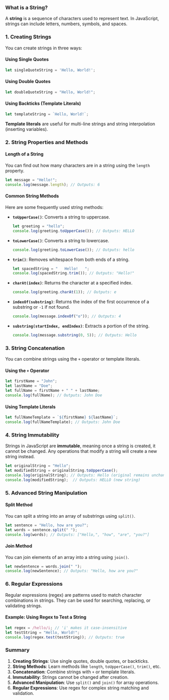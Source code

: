 
### What is a String?

A **string** is a sequence of characters used to represent text. In JavaScript, strings can include letters, numbers, symbols, and spaces.

### 1. Creating Strings

You can create strings in three ways:

#### Using Single Quotes

```javascript
let singleQuoteString = 'Hello, World!';
```

#### Using Double Quotes

```javascript
let doubleQuoteString = "Hello, World!";
```

#### Using Backticks (Template Literals)

```javascript
let templateString = `Hello, World!`;
```

**Template literals** are useful for multi-line strings and string interpolation (inserting variables).

### 2. String Properties and Methods

#### Length of a String

You can find out how many characters are in a string using the `length` property.

```javascript
let message = "Hello!";
console.log(message.length); // Outputs: 6
```

#### Common String Methods

Here are some frequently used string methods:

- **`toUpperCase()`**: Converts a string to uppercase.
  
  ```javascript
  let greeting = "hello";
  console.log(greeting.toUpperCase()); // Outputs: HELLO
  ```

- **`toLowerCase()`**: Converts a string to lowercase.
  
  ```javascript
  console.log(greeting.toLowerCase()); // Outputs: hello
  ```

- **`trim()`**: Removes whitespace from both ends of a string.
  
  ```javascript
  let spacedString = "   Hello!   ";
  console.log(spacedString.trim()); // Outputs: "Hello!"
  ```

- **`charAt(index)`**: Returns the character at a specified index.
  
  ```javascript
  console.log(greeting.charAt(1)); // Outputs: e
  ```

- **`indexOf(substring)`**: Returns the index of the first occurrence of a substring or `-1` if not found.
  
  ```javascript
  console.log(message.indexOf("o")); // Outputs: 4
  ```

- **`substring(startIndex, endIndex)`**: Extracts a portion of the string.
  
  ```javascript
  console.log(message.substring(0, 5)); // Outputs: Hello
  ```

### 3. String Concatenation

You can combine strings using the `+` operator or template literals.

#### Using the `+` Operator

```javascript
let firstName = "John";
let lastName = "Doe";
let fullName = firstName + " " + lastName;
console.log(fullName); // Outputs: John Doe
```

#### Using Template Literals

```javascript
let fullNameTemplate = `${firstName} ${lastName}`;
console.log(fullNameTemplate); // Outputs: John Doe
```

### 4. String Immutability

Strings in JavaScript are **immutable**, meaning once a string is created, it cannot be changed. Any operations that modify a string will create a new string instead.

```javascript
let originalString = "Hello";
let modifiedString = originalString.toUpperCase();
console.log(originalString); // Outputs: Hello (original remains unchanged)
console.log(modifiedString);  // Outputs: HELLO (new string)
```

### 5. Advanced String Manipulation

#### Split Method

You can split a string into an array of substrings using `split()`.

```javascript
let sentence = "Hello, how are you?";
let words = sentence.split(" ");
console.log(words); // Outputs: ["Hello,", "how", "are", "you?"]
```

#### Join Method

You can join elements of an array into a string using `join()`.

```javascript
let newSentence = words.join(" ");
console.log(newSentence); // Outputs: "Hello, how are you?"
```

### 6. Regular Expressions

Regular expressions (regex) are patterns used to match character combinations in strings. They can be used for searching, replacing, or validating strings.

#### Example: Using Regex to Test a String

```javascript
let regex = /hello/i; // 'i' makes it case-insensitive
let testString = "Hello, World!";
console.log(regex.test(testString)); // Outputs: true
```

### Summary

1. **Creating Strings**: Use single quotes, double quotes, or backticks.
2. **String Methods**: Learn methods like `length`, `toUpperCase()`, `trim()`, etc.
3. **Concatenation**: Combine strings with `+` or template literals.
4. **Immutability**: Strings cannot be changed after creation.
5. **Advanced Manipulation**: Use `split()` and `join()` for array operations.
6. **Regular Expressions**: Use regex for complex string matching and validation.


